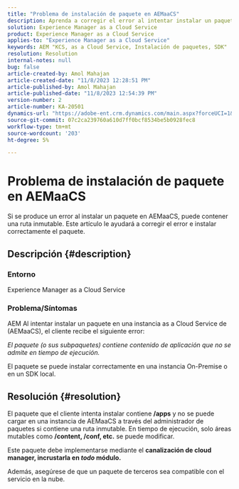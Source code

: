 ```yaml
---
title: "Problema de instalación de paquete en AEMaaCS"
description: Aprenda a corregir el error al intentar instalar un paquete en Adobe Experience Manager as a Cloud Service. Asegúrese de que el paquete de terceros sea compatible con el servicio en la nube.
solution: Experience Manager as a Cloud Service
product: Experience Manager as a Cloud Service
applies-to: "Experience Manager as a Cloud Service"
keywords: AEM "KCS, as a Cloud Service, Instalación de paquetes, SDK"
resolution: Resolution
internal-notes: null
bug: false
article-created-by: Amol Mahajan
article-created-date: "11/8/2023 12:28:51 PM"
article-published-by: Amol Mahajan
article-published-date: "11/8/2023 12:54:39 PM"
version-number: 2
article-number: KA-20501
dynamics-url: "https://adobe-ent.crm.dynamics.com/main.aspx?forceUCI=1&pagetype=entityrecord&etn=knowledgearticle&id=ff700d5a-327e-ee11-8179-6045bd006b3d"
source-git-commit: 07c2ca239760a610d7ff0bcf8534be5b0928fec8
workflow-type: tm+mt
source-wordcount: '203'
ht-degree: 5%

---
```


# Problema de instalación de paquete en AEMaaCS


Si se produce un error al instalar un paquete en AEMaaCS, puede contener una ruta inmutable. Este artículo le ayudará a corregir el error e instalar correctamente el paquete.

## Descripción {#description}


### <b>Entorno</b>

Experience Manager as a Cloud Service



### <b>Problema/Síntomas</b>

AEM Al intentar instalar un paquete en una instancia as a Cloud Service de (AEMaaCS), el cliente recibe el siguiente error:

*El paquete (o sus subpaquetes) contiene contenido de aplicación que no se admite en tiempo de ejecución.*



El paquete se puede instalar correctamente en una instancia On-Premise o en un SDK local.


## Resolución {#resolution}


El paquete que el cliente intenta instalar contiene <b>/apps</b> y no se puede cargar en una instancia de AEMaaCS a través del administrador de paquetes si contiene una ruta inmutable.
En tiempo de ejecución, solo áreas mutables como <b>/content, /conf, etc.</b> se puede modificar.

Este paquete debe implementarse mediante el <b>canalización de cloud manager, incrustarla en *todo* módulo.</b>

Además, asegúrese de que un paquete de terceros sea compatible con el servicio en la nube.
